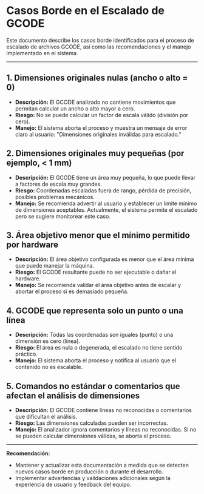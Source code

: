 # Casos Borde en el Escalado de GCODE

Este documento describe los casos borde identificados para el proceso de escalado de archivos GCODE, así como las recomendaciones y el manejo implementado en el sistema.

---

## 1. Dimensiones originales nulas (ancho o alto = 0)
- **Descripción:** El GCODE analizado no contiene movimientos que permitan calcular un ancho o alto mayor a cero.
- **Riesgo:** No se puede calcular un factor de escala válido (división por cero).
- **Manejo:** El sistema aborta el proceso y muestra un mensaje de error claro al usuario: "Dimensiones originales inválidas para escalado."

## 2. Dimensiones originales muy pequeñas (por ejemplo, < 1 mm)
- **Descripción:** El GCODE tiene un área muy pequeña, lo que puede llevar a factores de escala muy grandes.
- **Riesgo:** Coordenadas escaladas fuera de rango, pérdida de precisión, posibles problemas mecánicos.
- **Manejo:** Se recomienda advertir al usuario y establecer un límite mínimo de dimensiones aceptables. Actualmente, el sistema permite el escalado pero se sugiere monitorear este caso.

## 3. Área objetivo menor que el mínimo permitido por hardware
- **Descripción:** El área objetivo configurada es menor que el área mínima que puede manejar la máquina.
- **Riesgo:** El GCODE resultante puede no ser ejecutable o dañar el hardware.
- **Manejo:** Se recomienda validar el área objetivo antes de escalar y abortar el proceso si es demasiado pequeña.

## 4. GCODE que representa solo un punto o una línea
- **Descripción:** Todas las coordenadas son iguales (punto) o una dimensión es cero (línea).
- **Riesgo:** El área es nula o degenerada, el escalado no tiene sentido práctico.
- **Manejo:** El sistema aborta el proceso y notifica al usuario que el contenido no es escalable.

## 5. Comandos no estándar o comentarios que afectan el análisis de dimensiones
- **Descripción:** El GCODE contiene líneas no reconocidas o comentarios que dificultan el análisis.
- **Riesgo:** Las dimensiones calculadas pueden ser incorrectas.
- **Manejo:** El analizador ignora comentarios y líneas no reconocidas. Si no se pueden calcular dimensiones válidas, se aborta el proceso.

---

**Recomendación:**
- Mantener y actualizar esta documentación a medida que se detecten nuevos casos borde en producción o durante el desarrollo.
- Implementar advertencias y validaciones adicionales según la experiencia de usuario y feedback del equipo.
